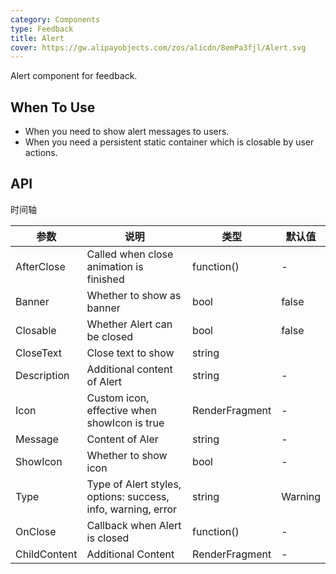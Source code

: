 ```yaml
---
category: Components
type: Feedback
title: Alert
cover: https://gw.alipayobjects.com/zos/alicdn/8emPa3fjl/Alert.svg
---
```


Alert component for feedback.

## When To Use

- When you need to show alert messages to users.
- When you need a persistent static container which is closable by user actions.


## API

时间轴

| 参数             | 说明                                         | 类型          | 默认值    |
| ---------------- | -------------------------------------------- | ------------- | --------- |
| AfterClose | Called when close animation is finished | function()         | -         |
| Banner   | Whether to show as banner | bool         | false    |
| Closable | Whether Alert can be closed | bool        | false       |
| CloseText | Close text to show         | string         |
| Description | Additional content of Alert | string  | -  |
| Icon | Custom icon, effective when showIcon is true | RenderFragment  | -  |
| Message | Content of Aler | string  | -  |
| ShowIcon | Whether to show icon | bool  | -  |
| Type | Type of Alert styles, options: success, info, warning, error | string  | Warning  |
| OnClose | Callback when Alert is closed | function()  | -  |
| ChildContent | Additional Content | RenderFragment  | -  |
